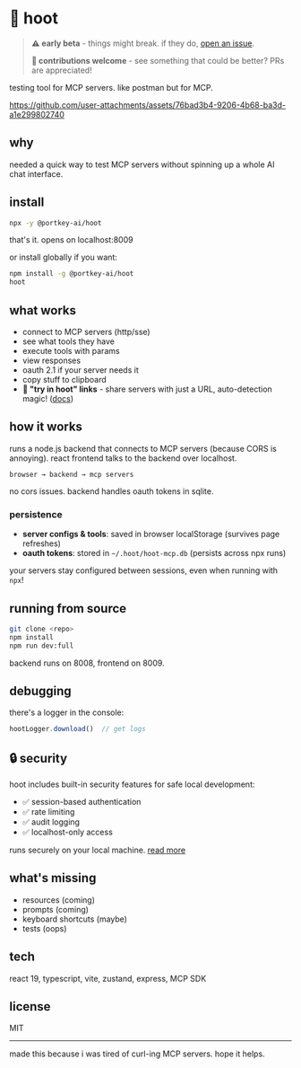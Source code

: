 # 🦉 hoot
> **⚠️ early beta** - things might break. if they do, [open an issue](https://github.com/Portkey-AI/hoot/issues).
> 
> **🤝 contributions welcome** - see something that could be better? PRs are appreciated!

testing tool for MCP servers. like postman but for MCP.


https://github.com/user-attachments/assets/76bad3b4-9206-4b68-ba3d-a1e299802740


## why

needed a quick way to test MCP servers without spinning up a whole AI chat interface.

## install

```bash
npx -y @portkey-ai/hoot
```

that's it. opens on localhost:8009

or install globally if you want:
```bash
npm install -g @portkey-ai/hoot
hoot
```

## what works

- connect to MCP servers (http/sse)
- see what tools they have
- execute tools with params
- view responses
- oauth 2.1 if your server needs it
- copy stuff to clipboard
- **🦉 "try in hoot" links** - share servers with just a URL, auto-detection magic! ([docs](./docs/TRY_IN_HOOT.md))

## how it works

runs a node.js backend that connects to MCP servers (because CORS is annoying). react frontend talks to the backend over localhost.

```
browser → backend → mcp servers
```

no cors issues. backend handles oauth tokens in sqlite.

### persistence

- **server configs & tools**: saved in browser localStorage (survives page refreshes)
- **oauth tokens**: stored in `~/.hoot/hoot-mcp.db` (persists across npx runs)

your servers stay configured between sessions, even when running with `npx`!

## running from source

```bash
git clone <repo>
npm install
npm run dev:full
```

backend runs on 8008, frontend on 8009.

## debugging

there's a logger in the console:

```javascript
hootLogger.download()  // get logs
```

## 🔒 security

hoot includes built-in security features for safe local development:
- ✅ session-based authentication
- ✅ rate limiting
- ✅ audit logging
- ✅ localhost-only access

runs securely on your local machine. [read more](./SECURITY.md)

## what's missing

- resources (coming)
- prompts (coming)
- keyboard shortcuts (maybe)
- tests (oops)

## tech

react 19, typescript, vite, zustand, express, MCP SDK

## license

MIT

---

made this because i was tired of curl-ing MCP servers. hope it helps.
